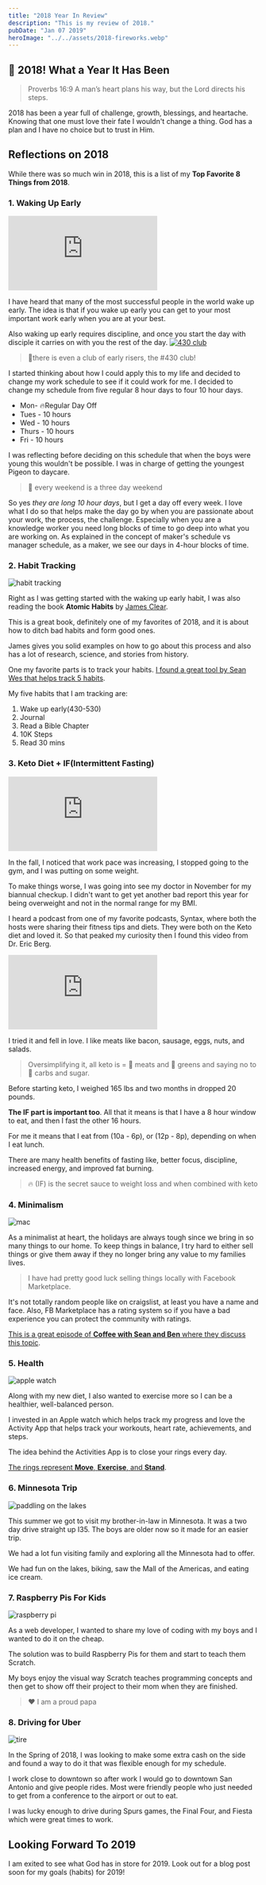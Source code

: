 ```yaml
---
title: "2018 Year In Review"
description: "This is my review of 2018."
pubDate: "Jan 07 2019"
heroImage: "../../assets/2018-fireworks.webp"
---
```


## 🎉 2018! What a Year It Has Been

> Proverbs 16:9 A man’s heart plans his way, but the Lord directs his steps.

2018 has been a year full of challenge, growth, blessings, and heartache. Knowing that one must love their fate I wouldn't change a thing. God has a plan and I have no choice but to trust in Him.

## Reflections on 2018

While there was so much win in 2018, this is a list of my **Top Favorite 8 Things from 2018**.

### 1. Waking Up Early

<iframe src="https://www.youtube.com/embed/C-Cvl3_CH2A" frameborder="0" allow="accelerometer; autoplay; encrypted-media; gyroscope; picture-in-picture" allowfullscreen></iframe>

I have heard that many of the most successful people in the world wake up early. The idea is that if you wake up early you can get to your most important work early when you are at your best.

Also waking up early requires discipline, and once you start the day with disciple it carries on with you the rest of the day.
<a href="https://www.instagram.com/p/BraJBUphWeV/" target="_blank">
<img src="../../assets/430.png" alt="430 club"/>
</a>

> 💪there is even a club of early risers, the #430 club!

I started thinking about how I could apply this to my life and decided to change my work schedule to see if it could work for me. I decided to change my schedule from five regular 8 hour days to four 10 hour days.

- Mon- 🔥Regular Day Off
- Tues - 10 hours
- Wed - 10 hours
- Thurs - 10 hours
- Fri - 10 hours

I was reflecting before deciding on this schedule that when the boys were young this wouldn't be possible. I was in charge of getting the youngest Pigeon to daycare.

> 🌈 every weekend is a three day weekend

So yes _they are long 10 hour days_, but I get a day off every week. I love what I do so that helps make the day go by when you are passionate about your work, the process, the challenge. Especially when you are a knowledge worker you need long blocks of time to go deep into what you are working on. As explained in the concept of maker's schedule vs manager schedule, as a maker, we see our days in 4-hour blocks of time.

### 2. Habit Tracking

![habit tracking](../../assets/habits.jpg)

Right as I was getting started with the waking up early habit, I was also reading the book **Atomic Habits** by [James Clear](https://jamesclear.com/).

This is a great book, definitely one of my favorites of 2018, and it is about how to ditch bad habits and form good ones.

James gives you solid examples on how to go about this process and also has a lot of research, science, and stories from history.

One my favorite parts is to track your habits. [I found a great tool by Sean Wes that helps track 5 habits](https://seanwes.com/five-habit-tracker-template/).

My five habits that I am tracking are:

1. Wake up early(430-530)
2. Journal
3. Read a Bible Chapter
4. 10K Steps
5. Read 30 mins

### 3. Keto Diet + IF(Intermittent Fasting)

<iframe src="https://open.spotify.com/embed/episode/3CLIfzgplNxG5UeSHPbvkK" frameborder="0" allowtransparency="true" allow="encrypted-media"></iframe>

In the fall, I noticed that work pace was increasing, I stopped going to the gym, and I was putting on some weight.

To make things worse, I was going into see my doctor in November for my biannual checkup. I didn't want to get yet another bad report this year for being overweight and not in the normal range for my BMI.

I heard a podcast from one of my favorite podcasts, Syntax, where both the hosts were sharing their fitness tips and diets. They were both on the Keto diet and loved it. So that peaked my curiosity then I found this video from Dr. Eric Berg.

<iframe src="https://www.youtube.com/embed/AnyFVWwzgJI" frameborder="0" allow="accelerometer; autoplay; encrypted-media; gyroscope; picture-in-picture" allowfullscreen></iframe>

I tried it and fell in love. I like meats like bacon, sausage, eggs, nuts, and salads.

> Oversimplifying it, all keto is = 🦃 meats and 🥗 greens and saying no to 🚫 carbs and sugar.

Before starting keto, I weighed 165 lbs and two months in dropped 20 pounds.

**The IF part is important too**. All that it means is that I have a 8 hour window to eat, and then I fast the other 16 hours.

For me it means that I eat from (10a - 6p), or (12p - 8p), depending on when I eat lunch.

There are many health benefits of fasting like, better focus, discipline, increased energy, and improved fat burning.

> 🔥 (IF) is the secret sauce to weight loss and when combined with keto

### 4. Minimalism

![mac](../../assets/mac.jpg)

As a minimalist at heart, the holidays are always tough since we bring in so many things to our home. To keep things in balance, I try hard to either sell things or give them away if they no longer bring any value to my families lives.

> I have had pretty good luck selling things locally with Facebook Marketplace.

It's not totally random people like on craigslist, at least you have a name and face. Also, FB Marketplace has a rating system so if you have a bad experience you can protect the community with ratings.

[This is a great episode of **Coffee with Sean and Ben** where they discuss this topic](https://seanwes.com/podcast/389-the-ebay-show-turn-stuff-around-your-house-into-cash/).

### 5. Health

![apple watch](../../assets/watch.jpg)

Along with my new diet, I also wanted to exercise more so I can be a healthier, well-balanced person.

I invested in an Apple watch which helps track my progress and love the Activity App that helps track your workouts, heart rate, achievements, and steps.

The idea behind the Activities App is to close your rings every day.

[The rings represent **Move**, **Exercise**, and **Stand**](https://www.apple.com/watch/close-your-rings/).

### 6. Minnesota Trip

![paddling on the lakes](../../assets/lakes.jpg)

This summer we got to visit my brother-in-law in Minnesota. It was a two day drive straight up I35. The boys are older now so it made for an easier trip.

We had a lot fun visiting family and exploring all the Minnesota had to offer.

We had fun on the lakes, biking, saw the Mall of the Americas, and eating ice cream.

### 7. Raspberry Pis For Kids

![raspberry pi](../../assets/carlos-pi.jpg)

As a web developer, I wanted to share my love of coding with my boys and I wanted to do it on the cheap.

The solution was to build Raspberry Pis for them and start to teach them Scratch.

My boys enjoy the visual way Scratch teaches programming concepts and then get to show off their project to their mom when they are finished.

> ❤️ I am a proud papa

### 8. Driving for Uber

![tire](../../assets/tire.jpg)

In the Spring of 2018, I was looking to make some extra cash on the side and found a way to do it that was flexible enough for my schedule.

I work close to downtown so after work I would go to downtown San Antonio and give people rides. Most were friendly people who just needed to get from a conference to the airport or out to eat.

I was lucky enough to drive during Spurs games, the Final Four, and Fiesta which were great times to work.

## Looking Forward To 2019

I am exited to see what God has in store for 2019. Look out for a blog post soon for my goals (habits) for 2019!
